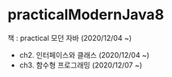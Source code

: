 # practicalModernJava8
책 : practical 모던 자바 (2020/12/04 ~)

* ch2. 인터페이스와 클래스 (2020/12/04 ~)
* ch3. 함수형 프로그래밍 (2020/12/07 ~)
